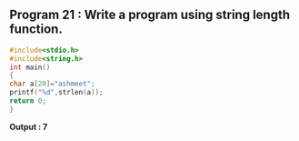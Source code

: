 ## Program 21 : Write a program using string length function.
```C
#include<stdio.h>
#include<string.h>
int main()
{
char a[20]="ashmeet";
printf("%d",strlen(a));
return 0;
}
```
**Output : 7**

